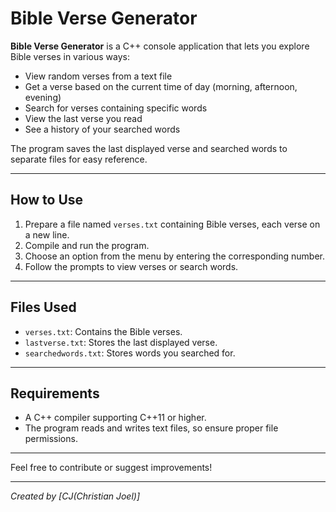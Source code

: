 # Bible Verse Generator

**Bible Verse Generator** is a C++ console application that lets you explore Bible verses in various ways:

- View random verses from a text file
- Get a verse based on the current time of day (morning, afternoon, evening)
- Search for verses containing specific words
- View the last verse you read
- See a history of your searched words

The program saves the last displayed verse and searched words to separate files for easy reference.

---

## How to Use

1. Prepare a file named `verses.txt` containing Bible verses, each verse on a new line.
2. Compile and run the program.
3. Choose an option from the menu by entering the corresponding number.
4. Follow the prompts to view verses or search words.

---

## Files Used

- `verses.txt`: Contains the Bible verses.
- `lastverse.txt`: Stores the last displayed verse.
- `searchedwords.txt`: Stores words you searched for.

---

## Requirements

- A C++ compiler supporting C++11 or higher.
- The program reads and writes text files, so ensure proper file permissions.

---

Feel free to contribute or suggest improvements!

---

*Created by [CJ(Christian Joel)]*  
